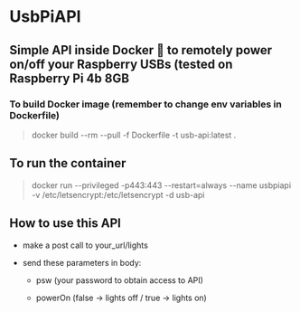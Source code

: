 # UsbPiAPI
## Simple API inside Docker 🐳 to remotely power on/off your Raspberry USBs (tested on Raspberry Pi 4b 8GB

### To build Docker image (remember to change env variables in Dockerfile)
>docker build --rm --pull -f Dockerfile -t usb-api:latest .

## To run the container
>docker run --privileged -p443:443 --restart=always --name usbpiapi -v /etc/letsencrypt:/etc/letsencrypt -d usb-api

## How to use this API
- make a post call to your_url/lights

- send these parameters in body:

  - psw (your password to obtain access to API)

  - powerOn (false -> lights off / true -> lights on)
